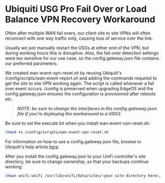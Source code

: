 # **Ubiquiti USG Pro Fail Over or Load Balance VPN Recovery Workaround**

Often after multiple WAN fail overs, our client site to site VPNs will often reconnect with one way traffic only, causing loss of service over the link.

Usually we just manually restart the USGs at either end of the VPN, but during working hours this is disruptive. Also, the fail-over detection settings were too sensitive for our use case, so the config.gateway.json file contains our preferred parameters.

We created wan-event-vpn-reset.sh by reusing Ubiquiti's /config/scripts/wan-event-report.sh and adding the commands required to get the site to site VPN working again. The script is called whenever a fail over event occurs. /config is preserved when upgrading EdgeOS and the config.gateway.json ensures the configuration is provisioned after reboots etc.

>***NOTE: be sure to change the interfaces in the config.gateway.json file if you're deploying the workaround to a USG3***

Be sure to set the execute bit when you install wan-event-vpn-reset.sh:

```bash
chmod +x /config/scripts/wan-event-vpn-reset.sh
```

For information on how to use a config.gateway.json file, browse to Ubiquiti's help article [here](https://help.ui.com/hc/en-us/articles/215458888-UniFi-How-to-further-customize-USG-configuration-with-config-gateway-json).

After you install the config.gateway.json to your UniFi controller's site directory, be sure to change ownership, so that your backups continue working:

```bash
chown unifi:unifi /usr/lib/unifi/data/sites/<your site directory here>/config.gateway.json
```
